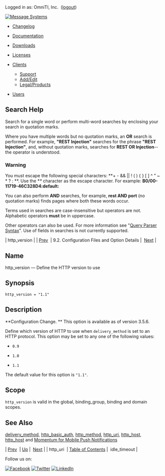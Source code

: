 Logged in as: OmniTI, Inc.  ([logout](https://support.messagesystems.com/logout.php))

[![Message Systems](https://support.messagesystems.com/images/ms-white205.png)](https://support.messagesystems.com/start.php) 

*   [Changelog](https://support.messagesystems.com/start.php?show=changelog)
*   [Documentation](https://support.messagesystems.com/docs/)
*   [Downloads](https://support.messagesystems.com/start.php)

*   [Licenses](https://support.messagesystems.com/license_summary.php)
*   <a href="">Clients</a>
    *   [Support](https://support.messagesystems.com/cs.php)
    *   [Add/Edit](https://support.messagesystems.com/edit_client.php)
    *   [Legal/Products](https://support.messagesystems.com/edit_products.php)
*   [Users](https://support.messagesystems.com/edit_customer.php)

## Search Help

Search for a single word or perform multi-word searches by enclosing your search in quotation marks.

Where you have multiple words but no quotation marks, an **OR** search is performed. For example, **"REST Injection"** searches for the phrase **"REST Injection"**, and, without quotation marks, searches for **REST OR Injection**--the operator is understood.

### Warning

You must escape the following special characters: **+ - && || ! ( ) { } [ ] ^ " ~ * ? : \**. Use the **\** character as the escape character. For example: **B0/00-11719-46C328D4\:default\:**

You can also perform **AND** searches, for example, **rest AND port** (no quotation marks) finds pages where both these words occur.

Terms used in searches are case-insensitive but operators are not. Alphabetic operators **must** be in uppercase.

Other operators can also be used. For more information see "[Query Parser Syntax](https://lucene.apache.org/core/old_versioned_docs/versions/3_0_0/queryparsersyntax.html)". Use of fields in searches is not currently supported.

| http_version |
| [Prev](conf.ref.http_uri.php)  | 9.2. Configuration Files and Option Details |  [Next](conf.ref.idle_timeout.php) |

<a name="conf.ref.http_version"></a>
## Name

http_version — Define the HTTP version to use

## Synopsis

`http_version = "1.1"`

<a name="idp9861024"></a>
## Description

**Configuration Change. ** This option is available as of version 3.5.6.

Define which version of HTTP to use when `delivery_method` is set to an HTTP protocol. This option may be set to any one of the following values:

*   `0.9`

*   `1.0`

*   `1.1`

The default value for this option is `"1.1"`.

<a name="idp9869120"></a>
## Scope

`http_version` is valid in the global, binding_group, binding and domain scopes.

<a name="idp9870720"></a>
## See Also

[delivery_method](conf.ref.delivery_method.php "delivery_method"), [http_basic_auth](conf.ref.http_basic_auth.php "http_basic_auth"), [http_method](conf.ref.http_method.php "http_method"), [http_uri](conf.ref.http_uri.php "http_uri"), [http_host](conf.ref.http_host.php "http_host"), [http_host](conf.ref.http_host.php "http_host") and [Momentum for Mobile Push Notifications](https://support.messagesystems.com/docs/web-push/)

| [Prev](conf.ref.http_uri.php)  | [Up](conf.ref.files.php) |  [Next](conf.ref.idle_timeout.php) |
| http_uri  | [Table of Contents](index.php) |  idle_timeout |

Follow us on:

[![Facebook](https://support.messagesystems.com/images/icon-facebook.png)](http://www.facebook.com/messagesystems) [![Twitter](https://support.messagesystems.com/images/icon-twitter.png)](http://twitter.com/#!/MessageSystems) [![LinkedIn](https://support.messagesystems.com/images/icon-linkedin.png)](http://www.linkedin.com/company/message-systems)